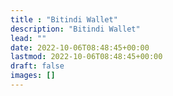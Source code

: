 ```yaml
---
title : "Bitindi Wallet"
description: "Bitindi Wallet"
lead: ""
date: 2022-10-06T08:48:45+00:00
lastmod: 2022-10-06T08:48:45+00:00
draft: false
images: []
---
```

